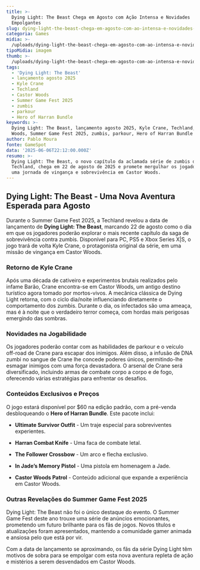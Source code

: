 ```yaml
---
title: >-
  Dying Light: The Beast Chega em Agosto com Ação Intensa e Novidades
  Empolgantes
slug: dying-light-the-beast-chega-em-agosto-com-ao-intensa-e-novidades-empolgantes
categoria: Games
midia: >-
  /uploads/dying-light-the-beast-chega-em-agosto-com-ao-intensa-e-novidades-empolgantes-thumb.jpg
tipoMidia: imagem
thumb: >-
  /uploads/dying-light-the-beast-chega-em-agosto-com-ao-intensa-e-novidades-empolgantes-thumb.jpg
tags:
  - 'Dying Light: The Beast'
  - lançamento agosto 2025
  - Kyle Crane
  - Techland
  - Castor Woods
  - Summer Game Fest 2025
  - zumbis
  - parkour
  - Hero of Harran Bundle
keywords: >-
  Dying Light: The Beast, lançamento agosto 2025, Kyle Crane, Techland, Castor
  Woods, Summer Game Fest 2025, zumbis, parkour, Hero of Harran Bundle
author: Pablo Moura
fonte: GameSpot
data: '2025-06-06T22:12:00.000Z'
resumo: >-
  Dying Light: The Beast, o novo capítulo da aclamada série de zumbis da
  Techland, chega em 22 de agosto de 2025 e promete mergulhar os jogadores em
  uma jornada de vingança e sobrevivência em Castor Woods.
---
```


## Dying Light: The Beast - Uma Nova Aventura Esperada para Agosto

Durante o Summer Game Fest 2025, a Techland revelou a data de lançamento de **Dying Light: The Beast**, marcando 22 de agosto como o dia em que os jogadores poderão explorar o mais recente capítulo da saga de sobrevivência contra zumbis. Disponível para PC, PS5 e Xbox Series X|S, o jogo trará de volta Kyle Crane, o protagonista original da série, em uma missão de vingança em Castor Woods.

### Retorno de Kyle Crane

Após uma década de cativeiro e experimentos brutais realizados pelo infame Barão, Crane encontra-se em Castor Woods, um antigo destino turístico agora tomado por mortos-vivos. A mecânica clássica de Dying Light retorna, com o ciclo dia/noite influenciando diretamente o comportamento dos zumbis. Durante o dia, os infectados são uma ameaça, mas é à noite que o verdadeiro terror começa, com hordas mais perigosas emergindo das sombras.

### Novidades na Jogabilidade

Os jogadores poderão contar com as habilidades de parkour e o veículo off-road de Crane para escapar dos inimigos. Além disso, a infusão de DNA zumbi no sangue de Crane lhe concede poderes únicos, permitindo-lhe esmagar inimigos com uma força devastadora. O arsenal de Crane será diversificado, incluindo armas de combate corpo a corpo e de fogo, oferecendo várias estratégias para enfrentar os desafios.

### Conteúdos Exclusivos e Preços

O jogo estará disponível por $60 na edição padrão, com a pré-venda desbloqueando o **Hero of Harran Bundle**. Este pacote inclui:

* **Ultimate Survivor Outfit** - Um traje especial para sobreviventes experientes.

* **Harran Combat Knife** - Uma faca de combate letal.

* **The Follower Crossbow** - Um arco e flecha exclusivo.

* **In Jade’s Memory Pistol** - Uma pistola em homenagem a Jade.

* **Castor Woods Patrol** - Conteúdo adicional que expande a experiência em Castor Woods.

### Outras Revelações do Summer Game Fest 2025

Dying Light: The Beast não foi o único destaque do evento. O Summer Game Fest deste ano trouxe uma série de anúncios emocionantes, prometendo um futuro brilhante para os fãs de jogos. Novos títulos e atualizações foram apresentados, mantendo a comunidade gamer animada e ansiosa pelo que está por vir.

Com a data de lançamento se aproximando, os fãs da série Dying Light têm motivos de sobra para se empolgar com esta nova aventura repleta de ação e mistérios a serem desvendados em Castor Woods.
